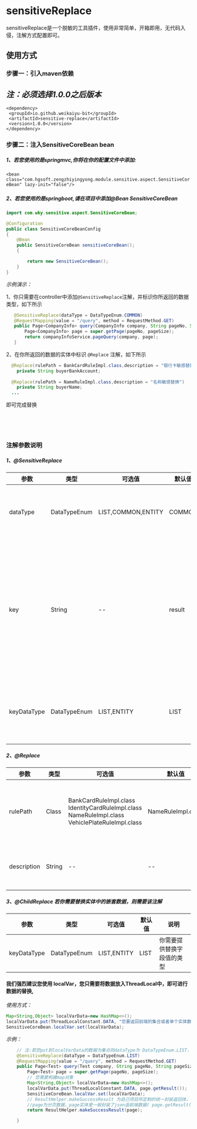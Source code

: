 # sensitiveReplace
sensitiveReplace是一个脱敏的工具插件，使用非常简单，开箱即用，无代码入侵，注解方式配置即可。
<br/>



## 使用方式
### 步骤一：引入maven依赖
  *注：必须选择1.0.0之后版本*
  ---
   ```java<!-- https://mvnrepository.com/artifact/io.github.weikaiyu-bit/sensitive-replace -->
<dependency>
    <groupId>io.github.weikaiyu-bit</groupId>
    <artifactId>sensitive-replace</artifactId>
    <version>1.0.0</version>
</dependency>
```
### 步骤二：注入SensitiveCoreBean bean

##### 1、若您使用的是springmvc,你将在你的配置文件中添加:
`<bean class="com.hgsoft.zengzhiyingyong.module.sensitive.aspect.SensitiveCoreBean" lazy-init="false"/>`

##### 2、若您使用的是springboot,请在项目中添加@Bean SensitiveCoreBean
```java
import com.wky.sensitive.aspect.SensitiveCoreBean;

@Configuration
public class SensitiveCoreBeanConfig
{
    @Bean
    public SensitiveCoreBean sensitiveCoreBean();
    {

        return new SensitiveCoreBean();
    }
}
```


*示例演示：*

1、你只需要在controller中添加`@SensitiveReplace`注解，并标识你所返回的数据类型，如下所示
 ```java
	@SensitiveReplace(dataType = DataTypeEnum.COMMON)
	@RequestMapping(value = "/query", method = RequestMethod.GET)
	public Page<CompanyInfo> query(CompanyInfo company, String pageNo, String pageSize) {
		Page<CompanyInfo> page = super.getPage(pageNo, pageSize);
		return companyInfoService.pageQuery(company, page);
	}
 ```
2、在你所返回的数据的实体中标识 `@Replace` 注解，如下所示
```java
  @Replace(rulePath = BankCardRuleImpl.class,description = "银行卡敏感替换")
	private String buyerBankAccount;
  
  @Replace(rulePath = NameRuleImpl.class,description = "名称敏感替换")
	private String buyerName;
  ...
 ```
  即可完成替换
  
  <br />
 
  <br />
  <br />
  
  ### 注解参数说明
  
  ##### 1、@SensitiveReplace

|  参数   | 类型  | 可选值  | 默认值 | 说明  |
|  ----   | ---- |  ----   | ---- | ----   |
| dataType  | DataTypeEnum |LIST,COMMON,ENTITY  |COMMON| 返回的数据 可选集合，统一返回，实体 三种类型 |
| key  | String | -- |result | dataType类型为COMMON时必填，默认值为 "result"，你需要告诉插件，你要替换的值字段key值叫什么，key值数据只能是实体类，或者List类型 |
|keyDataType| DataTypeEnum|LIST,ENTITY|LIST|你将告诉插件你封装在key值的数据类型是List，还是实体类型|



  ##### 2、@Replace

|  参数   | 类型  | 可选值  | 默认值 | 说明  |
|  ----   | ---- |  ----   | ---- | ----   |
| rulePath  | Class | BankCardRuleImpl.class<br />IdentityCardRuleImpl.class<br />NameRuleImpl.class<br />VehiclePlateRuleImpl.class  |NameRuleImpl.class| 你需要提供该字段的替换规则 |
| description  | String | -- |-- | 对注解的描述（可选） |



  ##### 3、@ChildReplace 若你需要替换实体中的嵌套数据，则需要该注解

|  参数   | 类型  | 可选值  | 默认值 | 说明  |
|  ----   | ---- |  ----   | ---- | ----   |
|keyDataType| DataTypeEnum|LIST,ENTITY|LIST| 你需要提供替换字段值的类型 |



#### 我们强烈建议您使用 localVar，您只需要将数据放入ThreadLocal中，即可进行数据的替换,

*使用方式：*
```java
Map<String,Object> localVarData=new HashMap<>();
localVarData.put(ThreadLocalConstant.DATA, "您要返回前端的集合或者单个实体数据");
SensitiveCoreBean.localVar.set(localVarData);

```

*示例：*
```java
	// 注:若您put到localVarData的数据为集合则dataType为 DataTypeEnum.LIST，若是实体则为DataTypeEnum.ENTITY
	@SensitiveReplace(dataType = DataTypeEnum.LIST)
	@RequestMapping(value = "/query", method = RequestMethod.GET)
	public Page<Test> query(Test company, String pageNo, String pageSize) {
		Page<Test> page = super.getPage(pageNo, pageSize);
		// 您需要构建map对象
		Map<String,Object> localVarData=new HashMap<>();
		localVarData.put(ThreadLocalConstant.DATA, page.getResult());
		SensitiveCoreBean.localVar.set(localVarData);
		// ResultHelper.makeSuccessResult 为自己项目所定制的统一封装返回体，
		//page为分页数据，page实体里一般封装了json返前端数据( page.getResult()即是脱敏的数据 )
		return ResultHelper.makeSuccessResult(page);

	}
```

